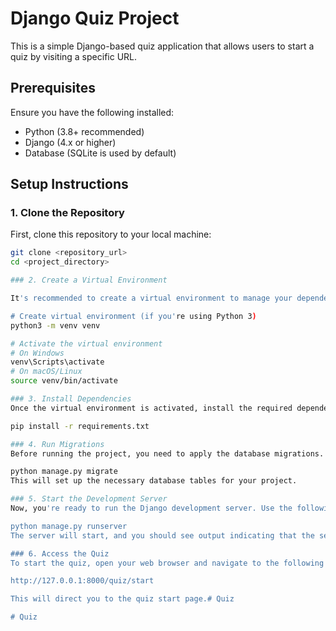 # Django Quiz Project

This is a simple Django-based quiz application that allows users to start a quiz by visiting a specific URL.

## Prerequisites

Ensure you have the following installed:

- Python (3.8+ recommended)
- Django (4.x or higher)
- Database (SQLite is used by default)

## Setup Instructions

### 1. Clone the Repository

First, clone this repository to your local machine:

```bash
git clone <repository_url>
cd <project_directory>

### 2. Create a Virtual Environment

It's recommended to create a virtual environment to manage your dependencies. Run the following commands:

# Create virtual environment (if you're using Python 3)
python3 -m venv venv

# Activate the virtual environment
# On Windows
venv\Scripts\activate
# On macOS/Linux
source venv/bin/activate

### 3. Install Dependencies
Once the virtual environment is activated, install the required dependencies using pip:

pip install -r requirements.txt

### 4. Run Migrations
Before running the project, you need to apply the database migrations. Run the following command:

python manage.py migrate
This will set up the necessary database tables for your project.

### 5. Start the Development Server
Now, you're ready to run the Django development server. Use the following command:

python manage.py runserver
The server will start, and you should see output indicating that the server is running on http://127.0.0.1:8000/.

### 6. Access the Quiz
To start the quiz, open your web browser and navigate to the following URL:

http://127.0.0.1:8000/quiz/start

This will direct you to the quiz start page.#   Q u i z  
 #   Q u i z  
 